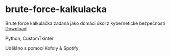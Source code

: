 # brute-force-kalkulacka

Brute force kalkulačka zadaná jako domácí úkol z kybernetické bezpečnosti
[Download](https://cdn.matix-media.net/dd/813233ae)



Python, CustomTkinter

Uděláno s pomocí Kofoly & Spotify
